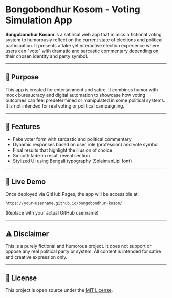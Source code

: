 # Bongobondhur Kosom - Voting Simulation App

**Bongobondhur Kosom** is a satirical web app that mimics a fictional voting system to humorously reflect on the current state of elections and political participation. It presents a fake yet interactive election experience where users can "vote" with dramatic and sarcastic commentary depending on their chosen identity and party symbol.

---

## 🎯 Purpose

This app is created for entertainment and satire. It combines humor with mock bureaucracy and digital automation to showcase how voting outcomes can feel predetermined or manipulated in some political systems. It is not intended for real voting or political campaigning.

---

## 🧩 Features

- Fake voter form with sarcastic and political commentary
- Dynamic responses based on user role (profession) and vote symbol
- Final results that highlight the illusion of choice
- Smooth fade-in result reveal section
- Stylized UI using Bengali typography (SolaimanLipi font)

---

## 🔗 Live Demo

Once deployed via GitHub Pages, the app will be accessible at:

`https://your-username.github.io/bongobondhur-kosom/`

(Replace with your actual GitHub username)

---

## ⚠️ Disclaimer

This is a purely fictional and humorous project. It does not support or oppose any real political party or system. All content is intended for satire and creative expression only.

---

## 📎 License

This project is open source under the [MIT License](LICENSE).

